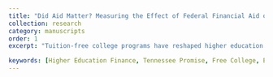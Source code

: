 ```yaml
---
title: "Did Aid Matter? Measuring the Effect of Federal Financial Aid on College Market Outcomes"
collection: research
category: manuscripts
order: 1
excerpt: "Tuition-free college programs have reshaped higher education by influencing enrollment decisions and institutional pricing strategies. This study examines the Tennessee Promise program’s effects on student enrollment and tuition-related outcomes. The results suggest that full-time first-time enrollment at two-year public institutions increased by at least **42%**, with particularly strong gains among **Black and Hispanic** students. In contrast, public four-year institutions experienced a **2–3%** decline in enrollment, indicating a potential reallocation of students from four-year to two-year colleges. In response to shifting student demand, **net price** at two-year institutions rose by approximately **$100–$200** per student, and **out-of-state tuition** increased by nearly **$850**. Four-year institutions also appear to have reduced **institutional aid** by **$200–$300** per student. These findings highlight how tuition-free college programs may influence **enrollment distribution**, **financial aid strategies**, and **institutional pricing**, offering insight into the broader implications of aid policy design."

keywords: [Higher Education Finance, Tennessee Promise, Free College, Enrollment Substitution, Institutional Pricing]
---
```

